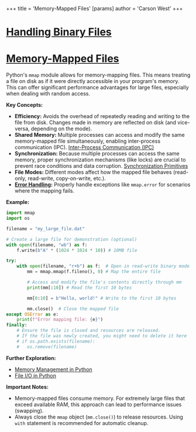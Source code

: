 +++
 title = 'Memory-Mapped Files'
[params]
	author = 'Carson West'
+++
# [Handling Binary Files](./../handling-binary-files/)
# [Memory-Mapped Files](./../memory-mapped-files/) 
Python's `mmap` module allows for memory-mapping files. This means treating a file on disk as if it were directly accessible in your program's memory.  This can offer significant performance advantages for large files, especially when dealing with random access.


**Key Concepts:**

* **Efficiency:**  Avoids the overhead of repeatedly reading and writing to the file from disk. Changes made in memory are reflected on disk (and vice-versa, depending on the mode).
* **Shared Memory:** Multiple processes can access and modify the same memory-mapped file simultaneously, enabling inter-process communication (IPC). [Inter-Process Communication (IPC)](./../inter-process-communication-(ipc)/)
* **Synchronization:** Because multiple processes can access the same memory, proper synchronization mechanisms (like locks) are crucial to prevent race conditions and data corruption. [Synchronization Primitives](./../synchronization-primitives/)
* **File Modes:**  Different modes affect how the mapped file behaves (read-only, read-write, copy-on-write, etc.).
* **[Error Handling](./../error-handling/):**  Properly handle exceptions like `mmap.error` for scenarios where the mapping fails.


**Example:**

```python
import mmap
import os

filename = "my_large_file.dat"

# Create a large file for demonstration (optional)
with open(filename, "wb") as f:
    f.write(b"A" * (1024 * 1024 * 10)) # 10MB file

try:
    with open(filename, "r+b") as f:  # Open in read-write binary mode
        mm = mmap.mmap(f.fileno(), 0) # Map the entire file

        # Access and modify the file's contents directly through mm
        print(mm[:10]) # Read the first 10 bytes

        mm[0:10] = b"Hello, world!" # Write to the first 10 bytes

        mm.close()  # Close the mapped file
except OSError as e:
    print(f"Error mapping file: {e}")
finally:
    # Ensure the file is closed and resources are released.
    # If the file was newly created, you might need to delete it here
    # if os.path.exists(filename):
    #   os.remove(filename)

```


**Further Exploration:**

*  [Memory Management in Python](./../memory-management-in-python/)
*  [File I/O in Python](./../file-i/o-in-python/)


**Important Notes:**

* Memory-mapped files consume memory. For extremely large files that exceed available RAM, this approach can lead to performance issues (swapping).
*  Always close the `mmap` object (`mm.close()`) to release resources.  Using `with` statement is recommended for automatic cleanup.

